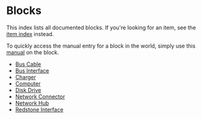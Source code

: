 # Blocks
This index lists all documented blocks. If you're looking for an item, see the [item index](../item/index.md) instead.

To quickly access the manual entry for a block in the world, simply use this [manual](../item/manual.md) on the block.

- [Bus Cable](bus_cable.md)
- [Bus Interface](bus_interface.md)
- [Charger](charger.md)
- [Computer](computer.md)
- [Disk Drive](disk_drive.md)
- [Network Connector](network_connector.md)
- [Network Hub](network_hub.md)
- [Redstone Interface](redstone_interface.md)
